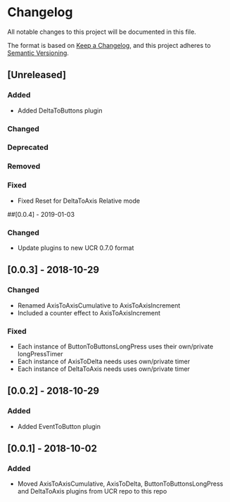 # Changelog
All notable changes to this project will be documented in this file.

The format is based on [Keep a Changelog](https://keepachangelog.com/en/1.0.0/), and this project adheres to [Semantic Versioning](https://semver.org/spec/v2.0.0.html).

## [Unreleased]

### Added
- Added DeltaToButtons plugin
### Changed 
### Deprecated
### Removed
### Fixed
- Fixed Reset for DeltaToAxis Relative mode

##[0.0.4] - 2019-01-03
### Changed
- Update plugins to new UCR 0.7.0 format

## [0.0.3] - 2018-10-29
### Changed 
- Renamed AxisToAxisCumulative to AxisToAxisIncrement
- Included a counter effect to AxisToAxisIncrement
### Fixed
- Each instance of ButtonToButtonsLongPress uses their own/private longPressTimer 
- Each instance of AxisToDelta needs uses own/private timer 
- Each instance of DeltaToAxis needs uses own/private timer 


## [0.0.2] - 2018-10-29
### Added
- Added EventToButton plugin

## [0.0.1] - 2018-10-02
### Added
- Moved AxisToAxisCumulative, AxisToDelta, ButtonToButtonsLongPress and DeltaToAxis plugins from UCR repo to this repo
